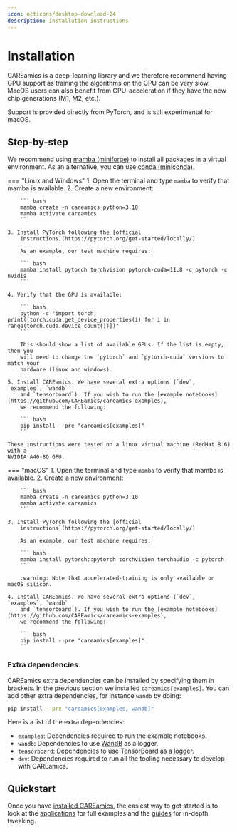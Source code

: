```yaml
---
icon: octicons/desktop-download-24
description: Installation instructions
---
```


# Installation

CAREamics is a deep-learning library and we therefore recommend having GPU support as
training the algorithms on the CPU can be very slow. MacOS users can also benefit from
GPU-acceleration if they have the new chip generations (M1, M2, etc.).

Support is provided directly from PyTorch, and is still experimental for macOS.



## Step-by-step

We recommend using [mamba (miniforge)](https://github.com/conda-forge/miniforge#download) 
to install all packages in a virtual environment. As an alternative, you can use
[conda 
(miniconda)](https://docs.conda.io/projects/miniconda/en/latest/miniconda-install.html). 


=== "Linux and Windows"
    1. Open the terminal and type `mamba` to verify that mamba is available.
    2. Create a new environment:
        
        ``` bash
        mamba create -n careamics python=3.10
        mamba activate careamics
        ```

    3. Install PyTorch following the [official 
        instructions](https://pytorch.org/get-started/locally/)

        As an example, our test machine requires:

        ``` bash
        mamba install pytorch torchvision pytorch-cuda=11.8 -c pytorch -c nvidia
        ```
    
    4. Verify that the GPU is available:
        
        ``` bash
        python -c "import torch; print([torch.cuda.get_device_properties(i) for i in range(torch.cuda.device_count())])"
        ```

        This should show a list of available GPUs. If the list is empty, then you
        will need to change the `pytorch` and `pytorch-cuda` versions to match your
        hardware (linux and windows).
    
    5. Install CAREamics. We have several extra options (`dev`, `examples`, `wandb`
        and `tensorboard`). If you wish to run the [example notebooks](https://github.com/CAREamics/careamics-examples),
        we recommend the following:

        ``` bash
        pip install --pre "careamics[examples]"
        ```

    These instructions were tested on a linux virtual machine (RedHat 8.6) with a 
    NVIDIA A40-8Q GPU.

=== "macOS"
    1. Open the terminal and type `mamba` to verify that mamba is available.
    2. Create a new environment:
        
        ``` bash
        mamba create -n careamics python=3.10
        mamba activate careamics
        ```

    3. Install PyTorch following the [official 
        instructions](https://pytorch.org/get-started/locally/)

        As an example, our test machine requires:

        ``` bash
        mamba install pytorch::pytorch torchvision torchaudio -c pytorch
        ```

        :warning: Note that accelerated-training is only available on macOS silicon.
    
    4. Install CAREamics. We have several extra options (`dev`, `examples`, `wandb`
        and `tensorboard`). If you wish to run the [example notebooks](https://github.com/CAREamics/careamics-examples),
        we recommend the following:

        ``` bash
        pip install --pre "careamics[examples]"
        ```

### Extra dependencies

CAREamics extra dependencies can be installed by specifying them in brackets. In the previous
section we installed `careamics[examples]`. You can add other extra dependencies, for instance
`wandb` by doing:

``` bash
pip install --pre "careamics[examples, wandb]"
```

Here is a list of the extra dependencies:

- `examples`: Dependencies required to run the example notebooks.
- `wandb`: Dependencies to use [WandB](https://wandb.ai/site) as a logger.
- `tensorboard`: Dependencies to use [TensorBoard](https://pytorch.org/tutorials/recipes/recipes/tensorboard_with_pytorch.html) as a logger.
- `dev`: Dependencies required to run all the tooling necessary to develop with CAREamics.
        
## Quickstart

Once you have [installed CAREamics](installation.md), the easiest way to get started
is to look at the [applications](applications/index.md) for full examples and the 
[guides](guides/index.md) for in-depth tweaking.